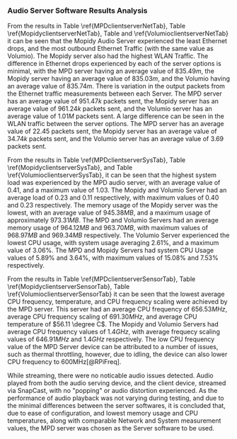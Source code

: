 ### Audio Server Software Results Analysis

From the results in Table \ref{MPDclientserverNetTab}, Table
\ref{MopidyclientserverNetTab}, Table and \ref{VolumioclientserverNetTab}
it can be seen that the Mopidy Audio Server experienced the least Ethernet
drops, and the most outbound Ethernet Traffic (with the same value as Volumio).
The Mopidy server also had the highest WLAN Traffic. The difference in Ethernet
drops experienced by each of the server options is minimal, with the MPD server
having an average value of $835.49m$, the Mopidy server having an average value
of $835.03m$, and the Volumio having an average  value of $835.74m$. There is
variation in the output packets from the Ethernet traffic measurements between
each Server. The MPD server has an average value of $951.47k$ packets sent, the
Mopidy server has an average value of $961.24k$ packets sent, and the Volumio
server has an average value of $1.01M$ packets sent. A large difference can be
seen in the WLAN traffic between the server options. The MPD server has an average
value of $22.45$ packets sent, the Mopidy server has an average value of
$34.74k$ packets sent, and the Volumio server has an average value of $3.69$
packets sent.

From the results in Table \ref{MPDclientserverSysTab}, Table
\ref{MopidyclientserverSysTab}, and Table \ref{VolumioclientserverSysTab}, it
can be seen that the highest system load was experienced by the MPD audio
server, with an average value of $0.41$, and a maximum value of $1.03$. The
Mopidy and Volumio Server had an average load of $0.23$ and $0.11$ respectively,
with maximum values of $0.40$ and $0.23$ respectively. The memory usage of the
Mopidy server was the lowest, with an average value of $945.38MB$, and a maximum
usage of approximately $973.31MB$. The MPD and Volumio Servers had an average
memory usage of $964.12MB$ and $963.70MB$, with maximum values of $968.97MB$ and
$969.34MB$ respectively. The Volumio Server experienced the lowest CPU usage,
with system usage averaging $2.61\%$, and a maximum value of $3.06\%$. The MPD
and Mopidy Servers had system CPU Usage values of $5.89\%$ and $3.64\%$, with maximum
values of $15.08\%$ and $7.53\%$ respectively.

From the results in Table \ref{MPDclientserverSensorTab}, Table
\ref{MopidyclientserverSensorTab}, Table \ref{VolumioclientserverSensorTab} it
can be seen that the lowest average CPU frequency, temperature, and CPU
frequency scaling were achieved by the MPD server. This server had an average
CPU frequency of $656.53MHz$, average CPU frequency scaling of $691.30MHz$, and
average CPU temperature of $56.11 \degree C$. The Mopidy and Volumio Servers had
average CPU frequency values of $1.4GHz$, with average frequecy scaling values
of $646.91MHz$ and $1.4GHz$ respectively. The low CPU frequency value of the MPD
Server device can be attributed to a number of issues, such as thermal
throttling, however, due to idling, the device can also lower CPU frequency to
600MHz[@RPiFreq].

While streaming, there were no noticable audio issues detected. Audio played
from both the audio serving device, and the client device, streamed via
SnapCast, with no "popping" or audio distortion experienced. As the performance
of audio playback was not varying during testing, and due to the minimal
differences between the server softwares, it is concluded that, due to ease of
configuration, and lowest memory usage and CPU temperatures, along with
comparable Network and System measurement values, the MPD server was chosen as
the Server software to be used.
